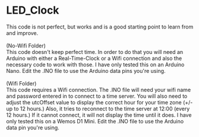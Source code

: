 # LED_Clock
This code is not perfect, but works and is a good starting point to learn from and improve.<br>
<br>
(No-Wifi Folder)<br>
This code doesn't keep perfect time. In order to do that you will need an Arduino with either a Real-Time-Clock or a Wifi connection and also the necessary code to work with those. I have only tested this on an Arduino Nano. Edit the .INO file to use the Arduino data pins you're using.<br>
<br>
(Wifi Folder)<br>
This code requires a Wifi connection. The .INO file will need your wifi name and password entered in to connect to a time server. You will also need to adjust the utcOffset value to display the correct hour for your time zone (+/- up to 12 hours.) Also, it tries to reconnect to the time server at 12:00 (every 12 hours.) If it cannot connect, it will not display the time until it does.  I have only tested this on a Wemos D1 Mini. Edit the .INO file to use the Arduino data pin you're using.
